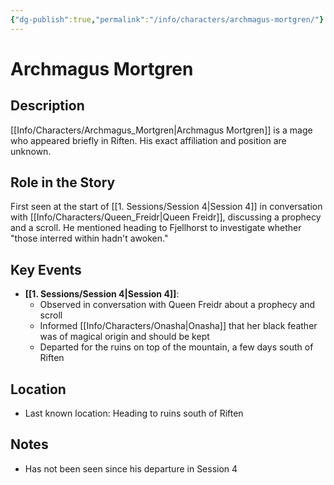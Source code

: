 ```yaml
---
{"dg-publish":true,"permalink":"/info/characters/archmagus-mortgren/"}
---
```


# Archmagus Mortgren

## Description
[[Info/Characters/Archmagus_Mortgren\|Archmagus Mortgren]] is a mage who appeared briefly in Riften. His exact affiliation and position are unknown.

## Role in the Story
First seen at the start of [[1. Sessions/Session 4\|Session 4]] in conversation with [[Info/Characters/Queen_Freidr\|Queen Freidr]], discussing a prophecy and a scroll. He mentioned heading to Fjellhorst to investigate whether "those interred within hadn't awoken."

## Key Events
- **[[1. Sessions/Session 4\|Session 4]]**: 
  - Observed in conversation with Queen Freidr about a prophecy and scroll
  - Informed [[Info/Characters/Onasha\|Onasha]] that her black feather was of magical origin and should be kept
  - Departed for the ruins on top of the mountain, a few days south of Riften

## Location
- Last known location: Heading to ruins south of Riften

## Notes
- Has not been seen since his departure in Session 4